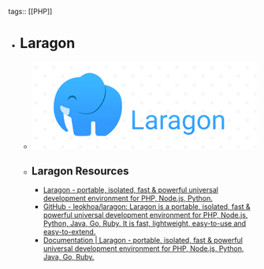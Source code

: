 tags:: [[PHP]]

- # Laragon
	- ![laragon.png](../assets/laragon_1704254251362_0.png)
	- ## Laragon Resources
		- [Laragon - portable, isolated, fast & powerful universal development environment for PHP, Node.js, Python.](https://laragon.org/index.html)
		- [GitHub - leokhoa/laragon: Laragon is a portable, isolated, fast & powerful universal development environment for PHP, Node.js, Python, Java, Go, Ruby. It is fast, lightweight, easy-to-use and easy-to-extend.](https://github.com/leokhoa/laragon)
		- [Documentation | Laragon - portable, isolated, fast & powerful universal development environment for PHP, Node.js, Python, Java, Go, Ruby.](https://laragon.org/docs/index.html)